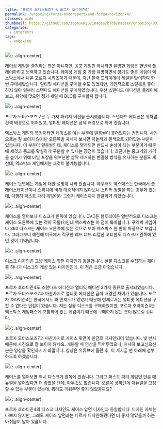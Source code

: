 ```yaml
---
title: "포르자 모터스포츠7 & 포르자 호라이즌4"
permalink: /unboxing/forza-motorsport-and-forza-horizon-4/
classes: wide
thumbnail: https://github.com/JoonsuRyu/images/blob/master/Unboxing/037/00.jpg?raw=true
categories:
  - interests
tags:
  - unboxing
---
```


![](https://github.com/JoonsuRyu/images/blob/master/Unboxing/037/00.jpg?raw=true){: .align-center}

레이싱 게임을 즐겨하는 편은 아니지만, 공포 게임만 아니라면 유명한 게임은 한번씩 플레이하려고 노력하고 있습니다. 레이싱 게임 중 가장 유명하면서 평가도 좋은 게임이 엑스박스에서 나온 포르자 시리즈이기 때문에, 지난 블랙 프라이데이 세일을 맞이하여 한번 구매해봤습니다. 얼티밋 에디션을 구매할 수도 있었지만, 개인적으로 스틸북을 좋아하지 않아 일부러 스탠다드 에디션을 구매하였습니다. 우선 스탠다드 에디션을 플레이해보고, 취향에 맞으면 정기 세일 때 DLC를 구매할까 합니다.

![](https://github.com/JoonsuRyu/images/blob/master/Unboxing/037/01.jpg?raw=true){: .align-center}

포르자 모터스포츠 7은 두 가지 패키지 버전을 출시했습니다. 스탠다드 에디션은 위처럼 흰색 배경으로 되어있고, 얼티밋 에디션은 금색 배경으로 되어 있습니다.

엑스박스 게임의 특징이라면 케이스를 여는 부분에 밀봉씰이 붙어있다는 점입니다. 사진으로는 잘 보이지 않지만 오른쪽을 자세히 보시면 하늘색과 흰색으로 되어있는 부분이 있습니다. 이 부분이 밀봉씰인데, 케이스를 열게되면 반드시 손상이 되는 부분이기 때문에 새것과 중고를 확실하게 구분할 수 있다는 장점이 있습니다. 최근에는 중고가의 가격을 높이기 위해 비닐 포장을 윗부분만 살짝 제거하는 반밀봉 방식을 유지하는 분들도 계신데, 엑스박스 게임에서는 그것이 불가능합니다.

![](https://github.com/JoonsuRyu/images/blob/master/Unboxing/037/02.jpg?raw=true){: .align-center}

케이스 뒷면에는 게임에 대한 설명이 나와 있습니다. 아무래도 엑스박스는 한국에서 플레이스테이션이나 스위치에 비해 대중적이지 않다보니 스티커 정발을 하는 경우가 있는데, 다행히 퍼스트 파티 게임이라 그런지 케이스까지 한글화가 되었습니다.

![](https://github.com/JoonsuRyu/images/blob/master/Unboxing/037/03.jpg?raw=true){: .align-center}

케이스를 열어보니 디스크가 왼쪽에 있습니다. DVD든 블루레이든 일반적으로 디스크는 케이스 오른쪽에 있는 것이 국룰(?)인데 엑스박스는 이 점이 특이합니다. 구엑박 게임이나 360 디스크는 케이스 오른쪽에 있는 것으로 보아 엑스박스 원 만의 특징으로 보입니다. 그러고보니 예전에 미국에서 직구한 레드 데드 리뎀션 고티판도 디스크가 왼쪽에 있던 것이 기억납니다.

![](https://github.com/JoonsuRyu/images/blob/master/Unboxing/037/04.jpg?raw=true){: .align-center}

디스크 디자인은 그냥 케이스 앞면 디자인과 동일합니다. 실물 디스크를 수집하는 재미 중 하나가 디스크의 개성 있는 디자인인데, 이 점은 조금 아쉽습니다.

![](https://github.com/JoonsuRyu/images/blob/master/Unboxing/037/05.jpg?raw=true){: .align-center}

포르자 호라이즌4도 스탠다드 에디션과 얼티밋 에디션 2가지 종류로 출시되었습니다. 포르자 모터스포츠7과 마찬가지로 얼티밋 에디션은 금색 배경인 차이가 있습니다. 포르자 호라이즌4는 한국에서도 꽤 인지도가 있었기 때문에 현재로서는 얼티밋 에디션을 구할 수 없다는 단점이 있습니다. 저는 실물 디스크를 구매하였지만, 포르자 호라이즌4는 엑스박스 게임패스에 포함되어 있는 게임이기 때문에 구매하지 않는 분이 많으실 겁니다.

![](https://github.com/JoonsuRyu/images/blob/master/Unboxing/037/06.jpg?raw=true){: .align-center}

포르자 모터스포츠7과 마찬가지로 케이스 뒷면이 한글로 디자인되어 있습니다. 빛 반사 때문에 사진으로 잘 보이지 않네요. 개봉할 때 영상을 찍어두었으니, 자세히 보고싶으신 분은 영상을 확인하시기 바랍니다. 영상은 유튜브에 올린 후, 이 게시글 맨 아래에 첨부하도록 하겠습니다.

![](https://github.com/JoonsuRyu/images/blob/master/Unboxing/037/07.jpg?raw=true){: .align-center}

케이스를 열어보면 역시 디스크가 왼쪽에 있습니다. 그리고 퍼스트 파티 게임인 만큼 매뉴얼을 넣어줬다면 더 좋았을 텐데, 아무것도 없습니다. 오른쪽 상하단에 매뉴얼을 고정할 수 있는 부분이 있는데, 뭐라도 끼워주면 좋지 않았을까요?

![](https://github.com/JoonsuRyu/images/blob/master/Unboxing/037/08.jpg?raw=true){: .align-center}

포르자 호라이즌4의 디스크 디자인도 케이스 앞면 디자인과 동일합니다. 디자인 자체는 나쁘지 않지만, 그래도 케이스 앞면과는 다르게 디자인해줬다면 더 좋지 않았을까 하는 아쉬움이 남아 있습니다.